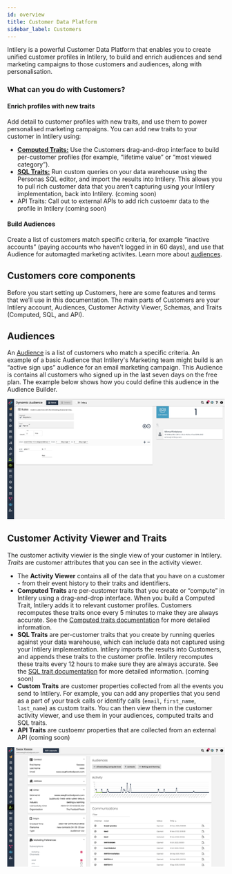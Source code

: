 ```yaml
---
id: overview
title: Customer Data Platform
sidebar_label: Customers
---
```


Intilery is a powerful Customer Data Platform that enables you to create unified customer profiles in Intilery, to build and enrich audiences and send marketing campaigns to those customers and audiences, along with personalisation.

### What can you do with Customers?

#### Enrich profiles with new traits

Add detail to customer profiles with new traits, and use them to power personalised marketing campaigns. You can add new traits to your customer in Intilery using:

- [**Computed Traits:**](../customers/computed-traits/) Use the Customers drag-and-drop interface to build per-customer profiles (for example, “lifetime value” or “most viewed category”).
- [**SQL Traits:**](../customers/sql-traits/) Run custom queries on your data warehouse using the Personas SQL editor, and import the results into Intilery. This allows you to pull rich customer data that you aren’t capturing using your Intilery implementation, back into Intilery. (coming soon)
- API Traits: Call out to external APIs to add rich custoemr data to the profile in Intilery (coming soon)

#### Build Audiences

Create a list of customers match specific criteria, for example “inactive accounts” (paying accounts who haven’t logged in in 60 days), and use that Audience for automagted marketing activites. Learn more about [audiences](../customers/audiences).

## Customers core components

Before you start setting up Customers, here are some features and terms that we’ll use in this documentation. The main parts of Customers are your Intilery account, Audiences, Customer Activity Viewer, Schemas, and Traits (Computed, SQL, and API).

## Audiences

An [Audience](../customers/audiences/) is a list of customers who match a specific criteria. An example of a basic Audience that Intilery's Marketing team might build is an “active sign ups” audience for an email marketing campaign. This Audience is contains all customers who signed up in the last seven days on the free plan. The example below shows how you could define this audience in the Audience Builder.

![Fre Plan Audicne](/img/audience-signup.png)

## Customer Activity Viewer and Traits

The customer activity viewier is the single view of your customer in Intilery. *Traits* are customer attributes that you can see in the activity viewer.

- The **Activity Viewer** contains all of the data that you have on a customer - from their event history to their traits and identifiers.
- **Computed Traits** are per-customer traits that you create or “compute” in Intilery using a drag-and-drop interface. When you build a Computed Trait, Intilery adds it to relevant customer profiles. Customers recomputes these traits once every 5 minutes to make they are always accurate. See the [Computed traits documentation](../customers/computed-traits/) for more detailed information.
- **SQL Traits** are per-customer traits that you create by running queries against your data warehouse, which can include data not captured using your Intilery implementation. Intilery imports the results into Customers, and appends these traits to the customer profile. Intilery recomputes these traits every 12 hours to make sure they are always accurate. See the [SQL trait documentation](../customers/sql-traits/) for more detailed information. (coming soon)
- **Custom Traits** are customer properties collected from all the events you send to Intilery. For example, you can add any properties that you send as a part of your track calls or identify calls (`email`, `first_name`, `last_name`) as custom traits. You can then view them in the customer activity viewer, and use them in your audiences, computed traits and SQL traits.
- **API Traits** are custoemr properties that are collected from an external API (coming soon)

![Customer Activity Viewer](/img/customer-activity.png)